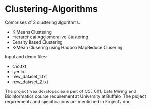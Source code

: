 # Clustering-Algorithms

Comprises of 3 clustering algorithms:
  * K-Means Clustering
  * Hierarchical Agglomerative Clustering
  * Density Based Clustering 
  * K-Mean Clusering using Hadoop MapReduce Clusering

Input and demo files:
  * cho.txt
  * iyer.txt
  * new_dataset_1.txt
  * new_dataset_2.txt
  
The project was developed as a part of CSE 601, Data Mining and Bioinformatics course requirement at University at Buffalo. 
The project requirements and specifications are mentioned in Project2.doc
